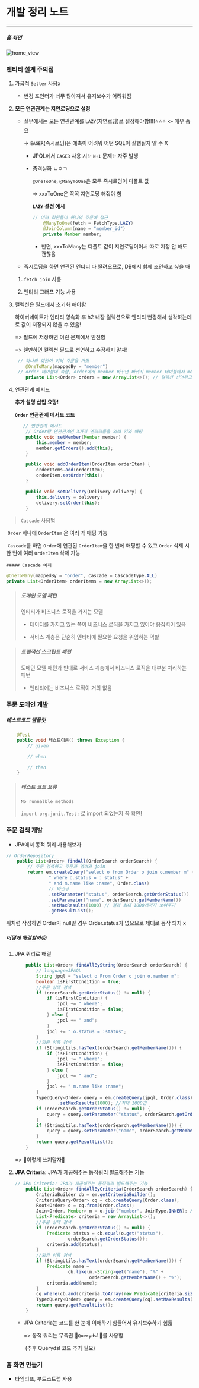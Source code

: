 # 개발 정리 노트
----

##### 홈 화면
![home_view](https://user-images.githubusercontent.com/44468282/112165188-dcc33980-8c31-11eb-8f05-d625dad928a7.png)



### 엔티티 설계 주의점

1. 가급적 `Setter` 사용x

   - 변경 포인터가 너무 많아져서 유지보수가 어려워짐

2. **모든 연관관계는 지연로딩으로 설정**

   - 실무에서는 모든 연관관계를 `LAZY`(지연로딩)로 설정해야함!!!!⭐⭐⭐ <- 매우 중요

     =>  `EAGER`(즉시로딩)은 예측이 어려워 어떤 SQL이 실행될지 알 수 X

     - JPQL에서 `EAGER` 사용 시✨ `N+1` 문제✨ 자주 발생 

     - 충격실화 ㄴㅇㄱ

       `@OneToOne`, `@ManyToOne`은 모두 즉시로딩이 디폴트 값

       => xxxToOne은 꼭꼭 지연로딩 해줘야 함

       **`LAZY` 설정 예시**

       ```java
       // 여러 회원들이 하나의 주문에 접근
           @ManyToOne(fetch = FetchType.LAZY)
           @JoinColumn(name = "member_id")
           private Member member;
       ```

       - 반면, xxxToMany는 디폴트 값이 지연로딩이어서 따로 지정 안 해도 괜찮음 

   - 즉시로딩을 하면 연관된 엔티티 다 딸려오므로, DB에서 함께 조인하고 싶을 때

   1. `fetch join` 사용

   2. 엔티티 그래프 기능 사용

3. 컬렉션은 필드에서 초기화 해야함

   하이버네이트가 엔티티 영속화 후 h2 내장 컬렉션으로 엔티티 변경해서 생각하는데로 값이 저장되지 않을 수 있음!

   => 필드에 저장하면 이런 문제에서 안전함

   => 웬만하면 컬렉션 필드로 선언하고 수정하지 말자!

   ```java
   	// 하나의 회원이 여러 주문을 가짐
       @OneToMany(mappedBy = "member")     
   	// order 테이블에 속함, order에서 member 바꾸면 바뀌지 member 테이블에서 member 바꿀 수 x
       private List<Order> orders = new ArrayList<>(); // 컬렉션 선언하고 수정x
   ```



4. 연관관계 메서드

   **추가 설명 삽입 요망!**

   **`Order` 연관관계 메서드 코드**

   ```java
      // 연관관계 메서드
       // Order랑 연관관계인 3가지 엔티티들을 외래 키와 매핑
       public void setMember(Member member) {
           this.member = member;
           member.getOrders().add(this);
       }
   
       public void addOrderItem(OrderItem orderItem) {
           orderItems.add(orderItem);
           orderItem.setOrder(this);
       }
   
       public void setDelivery(Delivery delivery) {
           this.delivery = delivery;
           delivery.setOrder(this);
       }
   ```

   

> `Cascade` 사용법

​	`Order` 하나에 `OrderItem` 은 여러 개 매핑 가능

​	`Cascade`를 하면 `Order`에 연관된 `OrderItem`을 한 번에 매핑할 수 있고 `Order` 삭제 시 한 번에 여러 `OrderItem` 삭제 가능

	##### Cascade 예제

```java
@OneToMany(mappedBy = "order", cascade = CascadeType.ALL)
private List<OrderItem> orderItems = new ArrayList<>();
```



> ##### 도메인 모델 패턴
>
> 엔티티가 비즈니스 로직을 가지는 모델
>
> - 데이터를 가지고 있는 쪽이 비즈니스 로직을 가지고 있어야 응집력이 있음
>
> - 서비스 계층은 단순히 엔티티에 필요한 요청을 위임하는 역할

> ##### 트랜잭션 스크립트 패턴
>
> 도메인 모델 패턴과 반대로 서비스 계층에서 비즈니스 로직을 대부분 처리하는 패턴
>
> - 엔티티에는 비즈니스 로직이 거의 없음



### 주문 도메인 개발

##### 테스트코드 템플릿

```java
    @Test
    public void 테스트이름() throws Exception {
        // given

        // when

        // then
    }
```



> ##### 테스트 코드 오류
>
> `No runnalble methods`
>
> `import org.junit.Test;` 로 import 되었는지 꼭 확인!



### 주문 검색 개발

- JPA에서 동적 쿼리 사용해보자



```java
// OrderRepository
	public List<Order> findAll(OrderSearch orderSearch) {
        // 주문 검색하고 주문과 멤버와 join
        return em.createQuery("select o from Order o join o.member m" +
                " where o.status = : status" +
                " and m.name like :name", Order.class)
                // 바인딩
                .setParameter("status", orderSearch.getOrderStatus())
                .setParameter("name", orderSearch.getMemberName())
                .setMaxResults(1000) // 결과 최대 1000개까지 보여주기
                .getResultList();
```

위처럼 작성하면 Order가 null일 경우 Order.status가 없으므로 제대로 동작 되지 x



##### 어떻게 해결할까😥

1. JPA 쿼리로 해결

   ```java
       public List<Order> findAllByString(OrderSearch orderSearch) {
           // language=JPAQL
           String jpql = "select o From Order o join o.member m";
           boolean isFirstCondition = true;
           //주문 상태 검색
           if (orderSearch.getOrderStatus() != null) {
               if (isFirstCondition) {
                   jpql += " where";
                   isFirstCondition = false;
               } else {
                   jpql += " and";
               }
               jpql += " o.status = :status";
           }
           //회원 이름 검색
           if (StringUtils.hasText(orderSearch.getMemberName())) {
               if (isFirstCondition) {
                   jpql += " where";
                   isFirstCondition = false;
               } else {
                   jpql += " and";
               }
               jpql += " m.name like :name";
           }
           TypedQuery<Order> query = em.createQuery(jpql, Order.class)
                   .setMaxResults(1000); //최대 1000건
           if (orderSearch.getOrderStatus() != null) {
               query = query.setParameter("status", orderSearch.getOrderStatus());
           }
           if (StringUtils.hasText(orderSearch.getMemberName())) {
               query = query.setParameter("name", orderSearch.getMemberName());
           }
           return query.getResultList();
       }
   ```

   => 💖이렇게 쓰지말자💖

2. **JPA Criteria**: JPA가 제공해주는 동적쿼리 빌드해주는 기능

   ```java
   // JPA Criteria: JPA가 제공해주는 동적쿼리 빌드해주는 기능
       public List<Order> findAllByCriteria(OrderSearch orderSearch) {
           CriteriaBuilder cb = em.getCriteriaBuilder();
           CriteriaQuery<Order> cq = cb.createQuery(Order.class);
           Root<Order> o = cq.from(Order.class);
           Join<Order, Member> m = o.join("member", JoinType.INNER); //회원과 조인
           List<Predicate> criteria = new ArrayList<>();
           //주문 상태 검색
           if (orderSearch.getOrderStatus() != null) {
               Predicate status = cb.equal(o.get("status"),
                       orderSearch.getOrderStatus());
               criteria.add(status);
           }
           //회원 이름 검색
           if (StringUtils.hasText(orderSearch.getMemberName())) {
               Predicate name =
                       cb.like(m.<String>get("name"), "%" +
                               orderSearch.getMemberName() + "%");
               criteria.add(name);
           }
           cq.where(cb.and(criteria.toArray(new Predicate[criteria.size()])));
           TypedQuery<Order> query = em.createQuery(cq).setMaxResults(1000); //최대 1000개
           return query.getResultList();
       }
   ```

   - JPA Criteria는 코드를 한 눈에 이해하기 힘들어서 유지보수하기 힘듦

      => 동적 쿼리는 무족권 🍓`Querydsl`🍓를 사용함

     ​		(추후 Querydsl 코드 추가 필요)





### 홈 화면 만들기

- 타임리프, 부트스트랩 사용
















